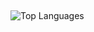 ## 

<!--
**PradaShades/PradaShades** is a ✨ _special_ ✨ repository because its `README.md` (this file) appears on your GitHub profile.
-->

###  
![Top Languages](https://github-readme-stats.vercel.app/api/top-langs/?username=PradaShades&layout=compact&theme=dark)

